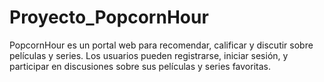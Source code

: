 # Proyecto_PopcornHour

PopcornHour es un portal web para recomendar, calificar y discutir sobre películas y series. Los usuarios pueden registrarse, iniciar sesión, y participar en discusiones sobre sus películas y series favoritas.